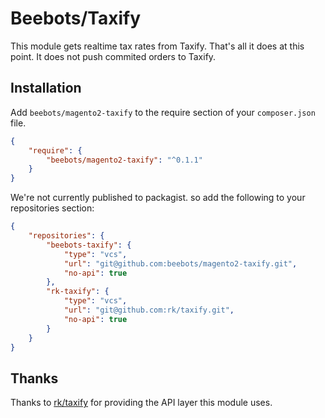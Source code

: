 # Beebots/Taxify
This module gets realtime tax rates from Taxify.
That's all it does at this point. It does not push commited orders to Taxify.


## Installation
Add `beebots/magento2-taxify` to the require section of your `composer.json` file. 

```json
{
    "require": {
        "beebots/magento2-taxify": "^0.1.1"
    }
}


```

We're not currently published to
packagist. so add the following to your repositories section:

```json
{    
    "repositories": {
        "beebots-taxify": {
            "type": "vcs",
            "url": "git@github.com:beebots/magento2-taxify.git",
            "no-api": true
        },
        "rk-taxify": {
            "type": "vcs",
            "url": "git@github.com:rk/taxify.git",
            "no-api": true
        }
    }
}
```

## Thanks
Thanks to [rk/taxify](https://github.com/rk/taxify) for providing the API layer this module uses.
